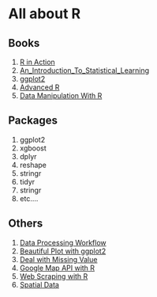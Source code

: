 # All about R

## Books
1. [R in Action](https://github.com/wangshuailong/Learn_R_the_Hard_Way/tree/master/books/R_in_Action)
2. [An_Introduction_To_Statistical_Learning](https://github.com/wangshuailong/Learn_R_the_Hard_Way/tree/master/books/An_Introduction_To_Statistical_Learning)
3. [ggplot2](https://github.com/wangshuailong/Learn_R_the_Hard_Way/tree/master/books/ggplot2)
4. [Advanced R](https://github.com/wangshuailong/Learn_R_the_Hard_Way/tree/master/books/Advanced_R)
5. [Data Manipulation With R](https://github.com/wangshuailong/Learn_R_the_Hard_Way/tree/master/books/Data_Manipulation_With_R)

## Packages
1. ggplot2
2. xgboost
3. dplyr
4. reshape
5. stringr
6. tidyr
7. stringr
8. etc....

## Others
1. [Data Processing Workflow](https://github.com/wangshuailong/Learn_R_the_Hard_Way/blob/master/follow_others/ZevRoss/data_processing_workflow.R)
2. [Beautiful Plot with ggplot2](https://github.com/wangshuailong/Learn_R_the_Hard_Way/blob/master/follow_others/ZevRoss/Beautiful_Plot_with_ggplot2.R)
3. [Deal with Missing Value](https://github.com/wangshuailong/Learn_R_the_Hard_Way/blob/master/follow_others/Manish_Saraswat/Five_Package_for_MIssing_Values.R)
4. [Google Map API with R](https://github.com/wangshuailong/Learn_R_the_Hard_Way/blob/master/follow_others/GoogleMapAPI/GoogleMapAPI.R)
5. [Web Scraping with R](https://github.com/wangshuailong/Learn_R_the_Hard_Way/tree/master/Web_scraping_course_by_Rolf_Fredheim)
6. [Spatial Data](https://github.com/wangshuailong/Learn_R_the_Hard_Way/blob/master/follow_others/R_Spatial/intro_to_r_spaticl.R)